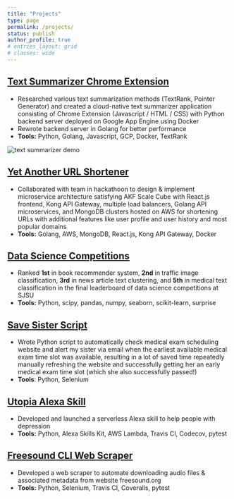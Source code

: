 ```yaml
---
title: "Projects"
type: page
permalink: /projects/
status: publish
author_profile: true
# entries_layout: grid
# classes: wide
---
```

## [Text Summarizer Chrome Extension](https://github.com/k-chuang/tldr-extension-go)
- Researched various text summarization methods (TextRank, Pointer Generator) and created a cloud-native text summarizer application consisting of Chrome Extension (Javascript / HTML / CSS) with Python backend server deployed on Google App Engine using Docker
- Rewrote backend server in Golang for better performance
- **Tools:** Python, Golang, Javascript, GCP, Docker, TextRank

![text summarizer demo](/assets/images/tldr-extension-go-demo.gif)

## [Yet Another URL Shortener](https://github.com/nguyensjsu/fa19-281-team-red-1)
- Collaborated with team in hackathoon to design & implement microservice architecture satisfying AKF Scale Cube with React.js frontend, Kong API Gateway, multiple load balancers, Golang API microservices, and MongoDB clusters hosted on AWS for shortening URLs with additional features like user profile and user history and most popular domains
- **Tools:** Golang, AWS, MongoDB, React.js, Kong API Gateway, Docker

## [Data Science Competitions](https://github.com/k-chuang/data-science-competitions)
- Ranked **1st** in book recommender system, **2nd** in traffic image classification, **3rd** in news article text clustering, and **5th** in medical text classification in the final leaderboard of data science competitions at SJSU
- **Tools:** Python, scipy, pandas, numpy, seaborn, scikit-learn, surprise

## [Save Sister Script]()
- Wrote Python script to automatically check medical exam scheduling website and alert my sister via email when the earliest available medical exam time slot was available, resulting in a lot of saved time repeatedly manually refreshing the website and successfully getting her an early medical exam time slot (which she also successfully passed!)
- **Tools**: Python, Selenium

## [Utopia Alexa Skill](https://github.com/k-chuang/utopia-alexa-skill)
- Developed and launched a serverless Alexa skill to help people with depression
- **Tools:** Python, Alexa Skills Kit, AWS Lambda, Travis CI, Codecov, pytest

## [Freesound CLI Web Scraper](https://github.com/k-chuang/automate-download-freesound)
- Developed a web scraper to automate downloading audio files & associated metadata from website freesound.org
- **Tools:** Python, Selenium, Travis CI, Coveralls, pytest